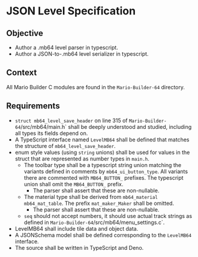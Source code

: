 # JSON Level Specification

## Objective

- Author a .mb64 level parser in typescript.
- Author a JSON-to-.mb64 level serializer in typescript.

## Context

All Mario Builder C modules are found in the `Mario-Builder-64` directory.

## Requirements

- `struct mb64_level_save_header` on line 315 of
  `Mario-Builder-64`/src/mb64/main.h` shall be deeply understood and studied,
  including all types its fields depend on.
- A TypeScript interface named `LevelMB64` shall be defined that matches the
  structure of `mb64_level_save_header`.
- enum style values (using `string` unions) shall be used for values in the
  struct that are represented as number types in `main.h`.
  - The toolbar type shall be a typescript string union matching the variants
    defined in comments by `mb64_ui_button_type`. All variants there are
    commented with `MB64_BUTTON_` prefixes. The typescript union shall omit the
    `MB64_BUTTON_` prefix.
    - The parser shall assert that these are non-nullable.
  - The material type shall be derived from `mb64_material mb64_mat_table`. The
    prefix `mat_maker_Maker` shall be omitted.
    - The parser shall assert that these are non-nullable.
  - `seq` should not accept numbers, it should use actual track strings as
    defined in `Mario-Builder-64`/src/mb64/menu_settings.c`.
- LevelMB64 shall include tile data and object data.
- A JSONSchema model shall be defined corresponding to the `LevelMB64`
  interface.
- The source shall be written in TypeScript and Deno.
